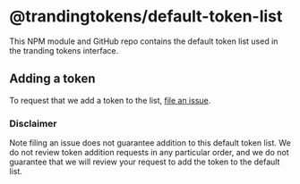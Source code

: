# @trandingtokens/default-token-list

This NPM module and GitHub repo contains the default token list used in the tranding tokens interface.

## Adding a token

To request that we add a token to the list,
[file an issue](https://github.com/yossigruner/default-token-list/issues/new?assignees=&labels=token+request&template=token-request.md&title=Add+%7BTOKEN_SYMBOL%7D%3A+%7BTOKEN_NAME%7D).

### Disclaimer

Note filing an issue does not guarantee addition to this default token list.
We do not review token addition requests in any particular order, and we do not
guarantee that we will review your request to add the token to the default list.
